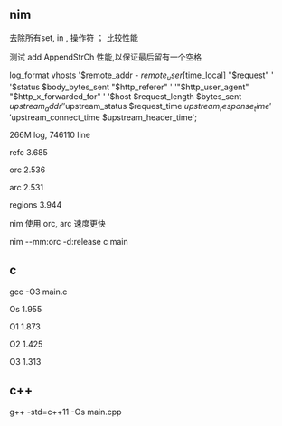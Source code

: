 ## nim 


去除所有set, in , 操作符 ； 比较性能



测试 add AppendStrCh 性能,以保证最后留有一个空格


 log_format vhosts '$remote_addr - $remote_user [$time_local] "$request" '
                      '$status $body_bytes_sent "$http_referer" '
                      '"$http_user_agent" "$http_x_forwarded_for" '
                      '$host $request_length $bytes_sent $upstream_addr '
                      '$upstream_status $request_time $upstream_response_time '
                      '$upstream_connect_time $upstream_header_time';


266M log, 746110 line

refc 3.685

orc 2.536

arc 2.531

regions 3.944


nim 使用 orc, arc 速度更快

nim --mm:orc -d:release c main



## c

gcc -O3 main.c

Os 1.955

O1 1.873

O2 1.425

O3 1.313


## c++

g++ -std=c++11 -Os main.cpp